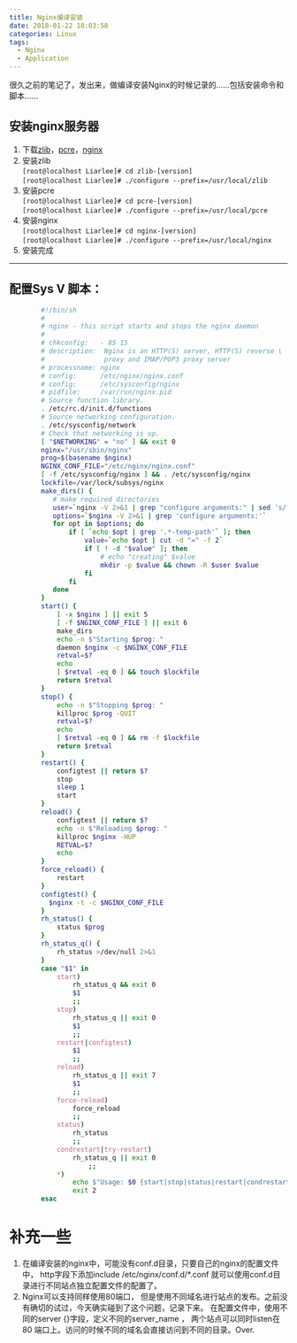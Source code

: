 ```yaml
---
title: Nginx编译安装
date: 2018-01-22 18:03:58
categories: Linux
tags:
  - Nginx
  - Application
---
```


很久之前的笔记了，发出来，做编译安装Nginx的时候记录的……包括安装命令和脚本……

## 安装nginx服务器
1. 下载[zlib](http://zlib.net/)，[pcre](http://www.pcre.org/)，[nginx](http://nginx.org/en/download.html)  
1. 安装zlib  
`[root@localhost Liarlee]# cd zlib-[version]`  
`[root@localhost Liarlee]# ./configure --prefix=/usr/local/zlib`
1. 安装pcre  
`[root@localhost Liarlee]# cd pcre-[version]`  
`[root@localhost Liarlee]# ./configure --prefix=/usr/local/pcre`
1. 安装nginx  
`[root@localhost Liarlee]# cd nginx-[version]`  
`[root@localhost Liarlee]# ./configure --prefix=/usr/local/nginx`
1. 安装完成  
---
## 配置Sys V 脚本：
```bash
        #!/bin/sh
        #
        # nginx - this script starts and stops the nginx daemon
        #
        # chkconfig:   - 85 15
        # description:  Nginx is an HTTP(S) server, HTTP(S) reverse \
        #               proxy and IMAP/POP3 proxy server
        # processname: nginx
        # config:      /etc/nginx/nginx.conf
        # config:      /etc/sysconfig/nginx
        # pidfile:     /var/run/nginx.pid
        # Source function library.
        . /etc/rc.d/init.d/functions
        # Source networking configuration.
        . /etc/sysconfig/network
        # Check that networking is up.
        [ "$NETWORKING" = "no" ] && exit 0
        nginx="/usr/sbin/nginx"
        prog=$(basename $nginx)
        NGINX_CONF_FILE="/etc/nginx/nginx.conf"
        [ -f /etc/sysconfig/nginx ] && . /etc/sysconfig/nginx
        lockfile=/var/lock/subsys/nginx
        make_dirs() {
           # make required directories
           user=`nginx -V 2>&1 | grep "configure arguments:" | sed 's/[^*]*--user=\([^ ]*\).*/\1/g' -`
           options=`$nginx -V 2>&1 | grep 'configure arguments:'`
           for opt in $options; do
               if [ `echo $opt | grep '.*-temp-path'` ]; then
                   value=`echo $opt | cut -d "=" -f 2`
                   if [ ! -d "$value" ]; then
                       # echo "creating" $value
                       mkdir -p $value && chown -R $user $value
                   fi
               fi
           done
        }
        start() {
            [ -x $nginx ] || exit 5
            [ -f $NGINX_CONF_FILE ] || exit 6
            make_dirs
            echo -n $"Starting $prog: "
            daemon $nginx -c $NGINX_CONF_FILE
            retval=$?
            echo
            [ $retval -eq 0 ] && touch $lockfile
            return $retval
        }
        stop() {
            echo -n $"Stopping $prog: "
            killproc $prog -QUIT
            retval=$?
            echo
            [ $retval -eq 0 ] && rm -f $lockfile
            return $retval
        }
        restart() {
            configtest || return $?
            stop
            sleep 1
            start
        }
        reload() {
            configtest || return $?
            echo -n $"Reloading $prog: "
            killproc $nginx -HUP
            RETVAL=$?
            echo
        }
        force_reload() {
            restart
        }
        configtest() {
          $nginx -t -c $NGINX_CONF_FILE
        }
        rh_status() {
            status $prog
        }
        rh_status_q() {
            rh_status >/dev/null 2>&1
        }
        case "$1" in
            start)
                rh_status_q && exit 0
                $1
                ;;
            stop)
                rh_status_q || exit 0
                $1
                ;;
            restart|configtest)
                $1
                ;;
            reload)
                rh_status_q || exit 7
                $1
                ;;
            force-reload)
                force_reload
                ;;
            status)
                rh_status
                ;;
            condrestart|try-restart)
                rh_status_q || exit 0
                    ;;
            *)
                echo $"Usage: $0 {start|stop|status|restart|condrestart|try-restart|reload|force-reload|configtest}"
                exit 2
        esac
```
# 补充一些

1. 在编译安装的nginx中，可能没有conf.d目录，只要自己的nginx的配置文件中， http字段下添加include /etc/nginx/conf.d/*.conf 就可以使用conf.d目录进行不同站点独立配置文件的配置了。
1. Nginx可以支持同样使用80端口， 但是使用不同域名进行站点的发布。之前没有确切的试过，今天确实碰到了这个问题，记录下来。 在配置文件中，使用不同的server {}字段，定义不同的server_name ， 两个站点可以同时listen在80 端口上。访问的时候不同的域名会直接访问到不同的目录。Over.
